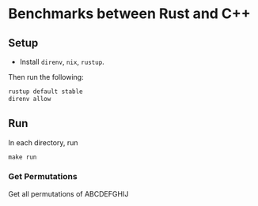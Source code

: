# Benchmarks between Rust and C++

## Setup

- Install `direnv`, `nix`, `rustup`.

Then run the following:
```bash
rustup default stable
direnv allow
```

## Run

In each directory, run

```
make run
```

### Get Permutations

Get all permutations of ABCDEFGHIJ
